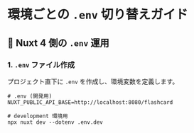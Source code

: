 # 環境ごとの `.env` 切り替えガイド

## 📌 Nuxt 4 側の `.env` 運用

### 1. `.env` ファイル作成
プロジェクト直下に `.env` を作成し、環境変数を定義します。  

```env
# .env (開発用)
NUXT_PUBLIC_API_BASE=http://localhost:8080/flashcard

# development 環境用
npx nuxt dev --dotenv .env.dev